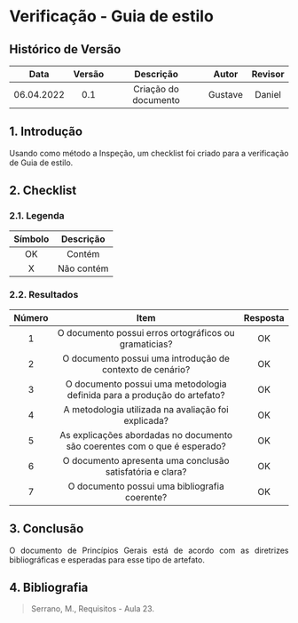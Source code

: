 # Verificação - Guia de estilo

## Histórico de Versão

|    Data    | Versão |      Descrição       |  Autor  | Revisor |
| :--------: | :----: | :------------------: | :-----: | :-----: |
| 06.04.2022 |  0.1   | Criação do documento | Gustave | Daniel  |

## 1. Introdução

<p style="text-align: justify;">Usando como método a Inspeção, um checklist foi criado para a verificação de Guia de estilo.
</p>

## 2. Checklist

### 2.1. Legenda

| Símbolo | Descrição  |
| :-----: | :--------: |
|   OK    |   Contém   |
|    X    | Não contém |

### 2.2. Resultados

| Número |                                   Item                                    | Resposta |
| :----: | :-----------------------------------------------------------------------: | :------: |
|   1    |           O documento possui erros ortográficos ou gramaticias?           |    OK    |
|   2    |         O documento possui uma introdução de contexto de cenário?         |    OK    |
|   3    | O documento possui uma metodologia definida para a produção do artefato?  |    OK    |
|   4    |            A metodologia utilizada na avaliação foi explicada?            |    OK    |
|   5    | As explicações abordadas no documento são coerentes com o que é esperado? |    OK    |
|   6    |         O documento apresenta uma conclusão satisfatória e clara?         |    OK    |
|   7    |               O documento possui uma bibliografia coerente?               |    OK    |

## 3. Conclusão

<p style="text-align: justify;">O documento de Princípios Gerais está de acordo com as diretrizes bibliográficas e esperadas para esse tipo de artefato.
</p>

## 4. Bibliografia

> Serrano, M., Requisitos - Aula 23.
